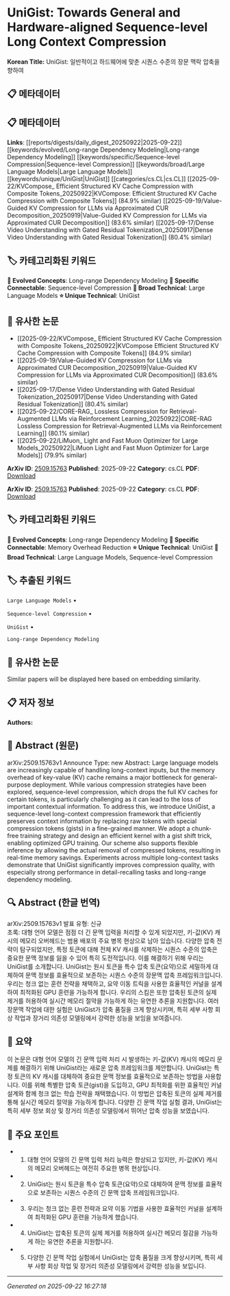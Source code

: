 # UniGist: Towards General and Hardware-aligned Sequence-level Long Context Compression

**Korean Title:** UniGist: 일반적이고 하드웨어에 맞춘 시퀀스 수준의 장문 맥락 압축을 향하여

## 📋 메타데이터

## 📋 메타데이터

**Links**: [[reports/digests/daily_digest_20250922|2025-09-22]] [[keywords/evolved/Long-range Dependency Modeling|Long-range Dependency Modeling]] [[keywords/specific/Sequence-level Compression|Sequence-level Compression]] [[keywords/broad/Large Language Models|Large Language Models]] [[keywords/unique/UniGist|UniGist]] [[categories/cs.CL|cs.CL]] [[2025-09-22/KVCompose_ Efficient Structured KV Cache Compression with Composite Tokens_20250922|KVCompose: Efficient Structured KV Cache Compression with Composite Tokens]] (84.9% similar) [[2025-09-19/Value-Guided KV Compression for LLMs via Approximated CUR Decomposition_20250919|Value-Guided KV Compression for LLMs via Approximated CUR Decomposition]] (83.6% similar) [[2025-09-17/Dense Video Understanding with Gated Residual Tokenization_20250917|Dense Video Understanding with Gated Residual Tokenization]] (80.4% similar)

## 🏷️ 카테고리화된 키워드
**🚀 Evolved Concepts**: Long-range Dependency Modeling
**🔗 Specific Connectable**: Sequence-level Compression
**🔬 Broad Technical**: Large Language Models
**⭐ Unique Technical**: UniGist
## 🔗 유사한 논문
- [[2025-09-22/KVCompose_ Efficient Structured KV Cache Compression with Composite Tokens_20250922|KVCompose Efficient Structured KV Cache Compression with Composite Tokens]] (84.9% similar)
- [[2025-09-19/Value-Guided KV Compression for LLMs via Approximated CUR Decomposition_20250919|Value-Guided KV Compression for LLMs via Approximated CUR Decomposition]] (83.6% similar)
- [[2025-09-17/Dense Video Understanding with Gated Residual Tokenization_20250917|Dense Video Understanding with Gated Residual Tokenization]] (80.4% similar)
- [[2025-09-22/CORE-RAG_ Lossless Compression for Retrieval-Augmented LLMs via Reinforcement Learning_20250922|CORE-RAG Lossless Compression for Retrieval-Augmented LLMs via Reinforcement Learning]] (80.1% similar)
- [[2025-09-22/LiMuon_ Light and Fast Muon Optimizer for Large Models_20250922|LiMuon Light and Fast Muon Optimizer for Large Models]] (79.9% similar)


**ArXiv ID**: [2509.15763](https://arxiv.org/abs/2509.15763)
**Published**: 2025-09-22
**Category**: cs.CL
**PDF**: [Download](https://arxiv.org/pdf/2509.15763.pdf)


**ArXiv ID**: [2509.15763](https://arxiv.org/abs/2509.15763)
**Published**: 2025-09-22
**Category**: cs.CL
**PDF**: [Download](https://arxiv.org/pdf/2509.15763.pdf)

## 🏷️ 카테고리화된 키워드
**🚀 Evolved Concepts**: Long-range Dependency Modeling
**🔗 Specific Connectable**: Memory Overhead Reduction
**⭐ Unique Technical**: UniGist
**🔬 Broad Technical**: Large Language Models, Sequence-level Compression

## 🏷️ 추출된 키워드



`Large Language Models` • 

`Sequence-level Compression` • 

`UniGist` • 

`Long-range Dependency Modeling`



## 🔗 유사한 논문

Similar papers will be displayed here based on embedding similarity.

## 📋 저자 정보

**Authors:** 

## 📄 Abstract (원문)

arXiv:2509.15763v1 Announce Type: new 
Abstract: Large language models are increasingly capable of handling long-context inputs, but the memory overhead of key-value (KV) cache remains a major bottleneck for general-purpose deployment. While various compression strategies have been explored, sequence-level compression, which drops the full KV caches for certain tokens, is particularly challenging as it can lead to the loss of important contextual information. To address this, we introduce UniGist, a sequence-level long-context compression framework that efficiently preserves context information by replacing raw tokens with special compression tokens (gists) in a fine-grained manner. We adopt a chunk-free training strategy and design an efficient kernel with a gist shift trick, enabling optimized GPU training. Our scheme also supports flexible inference by allowing the actual removal of compressed tokens, resulting in real-time memory savings. Experiments across multiple long-context tasks demonstrate that UniGist significantly improves compression quality, with especially strong performance in detail-recalling tasks and long-range dependency modeling.

## 🔍 Abstract (한글 번역)

arXiv:2509.15763v1 발표 유형: 신규  
초록: 대형 언어 모델은 점점 더 긴 문맥 입력을 처리할 수 있게 되었지만, 키-값(KV) 캐시의 메모리 오버헤드는 범용 배포의 주요 병목 현상으로 남아 있습니다. 다양한 압축 전략이 탐구되었지만, 특정 토큰에 대해 전체 KV 캐시를 삭제하는 시퀀스 수준의 압축은 중요한 문맥 정보를 잃을 수 있어 특히 도전적입니다. 이를 해결하기 위해 우리는 UniGist를 소개합니다. UniGist는 원시 토큰을 특수 압축 토큰(요약)으로 세밀하게 대체하여 문맥 정보를 효율적으로 보존하는 시퀀스 수준의 장문맥 압축 프레임워크입니다. 우리는 청크 없는 훈련 전략을 채택하고, 요약 이동 트릭을 사용한 효율적인 커널을 설계하여 최적화된 GPU 훈련을 가능하게 합니다. 우리의 스킴은 또한 압축된 토큰의 실제 제거를 허용하여 실시간 메모리 절약을 가능하게 하는 유연한 추론을 지원합니다. 여러 장문맥 작업에 대한 실험은 UniGist가 압축 품질을 크게 향상시키며, 특히 세부 사항 회상 작업과 장거리 의존성 모델링에서 강력한 성능을 보임을 보여줍니다.

## 📝 요약

이 논문은 대형 언어 모델의 긴 문맥 입력 처리 시 발생하는 키-값(KV) 캐시의 메모리 문제를 해결하기 위해 UniGist라는 새로운 압축 프레임워크를 제안합니다. UniGist는 특정 토큰의 KV 캐시를 대체하여 중요한 문맥 정보를 효율적으로 보존하는 방법을 사용합니다. 이를 위해 특별한 압축 토큰(gist)을 도입하고, GPU 최적화를 위한 효율적인 커널 설계와 함께 청크 없는 학습 전략을 채택했습니다. 이 방법은 압축된 토큰의 실제 제거를 통해 실시간 메모리 절약을 가능하게 합니다. 다양한 긴 문맥 작업 실험 결과, UniGist는 특히 세부 정보 회상 및 장거리 의존성 모델링에서 뛰어난 압축 성능을 보였습니다.

## 🎯 주요 포인트


- 1. 대형 언어 모델의 긴 문맥 입력 처리 능력은 향상되고 있지만, 키-값(KV) 캐시의 메모리 오버헤드는 여전히 주요한 병목 현상입니다.

- 2. UniGist는 원시 토큰을 특수 압축 토큰(요약)으로 대체하여 문맥 정보를 효율적으로 보존하는 시퀀스 수준의 긴 문맥 압축 프레임워크입니다.

- 3. 우리는 청크 없는 훈련 전략과 요약 이동 기법을 사용한 효율적인 커널을 설계하여 최적화된 GPU 훈련을 가능하게 했습니다.

- 4. UniGist는 압축된 토큰의 실제 제거를 허용하여 실시간 메모리 절감을 가능하게 하는 유연한 추론을 지원합니다.

- 5. 다양한 긴 문맥 작업 실험에서 UniGist는 압축 품질을 크게 향상시키며, 특히 세부 사항 회상 작업 및 장거리 의존성 모델링에서 강력한 성능을 보입니다.


---

*Generated on 2025-09-22 16:27:18*